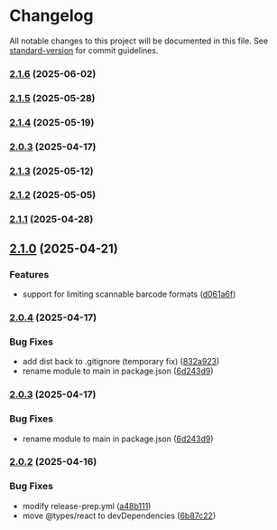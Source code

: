 # Changelog

All notable changes to this project will be documented in this file. See [standard-version](https://github.com/conventional-changelog/standard-version) for commit guidelines.

### [2.1.6](https://github.com/jamenamcinteer/react-qr-barcode-scanner/compare/v2.1.5...v2.1.6) (2025-06-02)

### [2.1.5](https://github.com/jamenamcinteer/react-qr-barcode-scanner/compare/v2.1.4...v2.1.5) (2025-05-28)

### [2.1.4](https://github.com/jamenamcinteer/react-qr-barcode-scanner/compare/v2.1.3...v2.1.4) (2025-05-19)

### [2.0.3](https://github.com/jamenamcinteer/react-qr-barcode-scanner/compare/v2.0.2...v2.0.3) (2025-04-17)

### [2.1.3](https://github.com/jamenamcinteer/react-qr-barcode-scanner/compare/v2.1.2...v2.1.3) (2025-05-12)

### [2.1.2](https://github.com/jamenamcinteer/react-qr-barcode-scanner/compare/v2.1.1...v2.1.2) (2025-05-05)

### [2.1.1](https://github.com/jamenamcinteer/react-qr-barcode-scanner/compare/v2.1.0...v2.1.1) (2025-04-28)

## [2.1.0](https://github.com/jamenamcinteer/react-qr-barcode-scanner/compare/v2.0.4...v2.1.0) (2025-04-21)


### Features

* support for limiting scannable barcode formats ([d061a6f](https://github.com/jamenamcinteer/react-qr-barcode-scanner/commit/d061a6fc781cf7c4257e4d0a6a26395742de47f9))

### [2.0.4](https://github.com/jamenamcinteer/react-qr-barcode-scanner/compare/v2.0.2...v2.0.4) (2025-04-17)


### Bug Fixes

* add dist back to .gitignore (temporary fix) ([832a923](https://github.com/jamenamcinteer/react-qr-barcode-scanner/commit/832a923da12387e34cc9b3fcfe4bdea8568be978))
* rename module to main in package.json ([6d243d9](https://github.com/jamenamcinteer/react-qr-barcode-scanner/commit/6d243d940ae5dc5786e5cdb83821d5e97694b9c8))

### [2.0.3](https://github.com/jamenamcinteer/react-qr-barcode-scanner/compare/v2.0.2...v2.0.3) (2025-04-17)


### Bug Fixes

* rename module to main in package.json ([6d243d9](https://github.com/jamenamcinteer/react-qr-barcode-scanner/commit/6d243d940ae5dc5786e5cdb83821d5e97694b9c8))

### [2.0.2](https://github.com/jamenamcinteer/react-qr-barcode-scanner/compare/v2.0.1...v2.0.2) (2025-04-16)


### Bug Fixes

* modify release-prep.yml ([a48b111](https://github.com/jamenamcinteer/react-qr-barcode-scanner/commit/a48b11189ad3dc293438fd4c6e9723fde88fe15e))
* move @types/react to devDependencies ([6b87c22](https://github.com/jamenamcinteer/react-qr-barcode-scanner/commit/6b87c226ab1ddde3ee336b354563b5042d91acbc))
